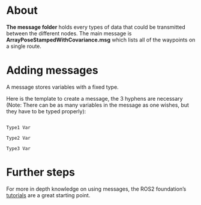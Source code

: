 # About

**The message folder** holds every types of data that could be transmitted between the different
nodes. The main message is **ArrayPoseStampedWithCovariance.msg** which lists all of the
waypoints on a single route.

# Adding messages

A message stores variables with a fixed type.

Here is the template to create a message, the 3 hyphens are necessary (Note: There can be as many
variables in the message as one wishes, but they have to be typed properly):

```

Type1 Var

Type2 Var

Type3 Var

```

# Further steps

For more in depth knowledge on using messages, the ROS2 foundation’s [tutorials](https://docs.ros.org/en/jazzy/Tutorials/Beginner-Client-Libraries/Writing-A-Simple-Py-Publisher-And-Subscriber.html) are a great
starting point.


